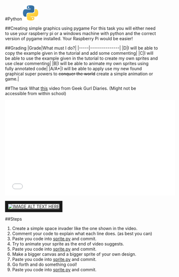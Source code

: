 #Python <img src="../../Resources/python.png" width=50px alt="Python">

##Creating simple graphics using pygame
For this task you will either need to use your raspberry pi or a windows machine with python and the correct version of pygame installed. Your Raspberry Pi would be easier!

##Grading
|Grade|What must I do?|
|-----|---------------|
|D|I will be able to copy the example given in the tutorial and add some commenting|
|C|I will be able to use the example given in the tutorial to create my own sprites and use clear commenting|
|B|I will be able to animate my own sprites using fully annotated code|
|A/A*|I will be able to apply use my new found graphical super powers to ~~conquer the world~~ create a simple animation or game.|

##The task
What [this](https://www.youtube.com/watch?v=b84EywkQ3HI) video from Geek Gurl Diaries. (Might not be accessible from within school)

<iframe width="560" height="315" src="//www.youtube.com/embed/b84EywkQ3HI" frameborder="0" allowfullscreen></iframe>

<a href="http://www.youtube.com/watch?feature=player_embedded&v=b84EywkQ3HI
" target="_blank"><img src="http://img.youtube.com/vi/b84EywkQ3HI/0.jpg" 
alt="IMAGE ALT TEXT HERE" width="480" height="360" border="10" /></a>

##Steps
1. Create a simple space invader like the one shown in the video.
2. Comment your code to explain what each line does. (as best you can)
3. Paste you code into [sprite.py](sprite.py) and commit.
3. Try to animate your sprite as the end of video suggests.
4. Paste you code into [sprite.py](sprite.py) and commit.
4. Make a bigger canvas and a bigger sprite of your own design.
5. Paste you code into [sprite.py](sprite.py) and commit.
6. Go forth and do something cool!
7. Paste you code into [sprite.py](sprite.py) and commit.